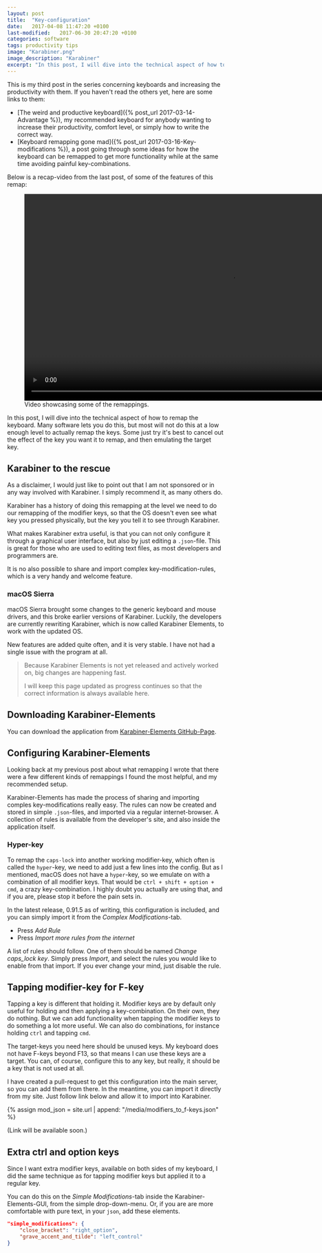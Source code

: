 ```yaml
---
layout: post
title:  "Key-configuration"
date:   2017-04-08 11:47:20 +0100
last-modified:   2017-06-30 20:47:20 +0100
categories: software
tags: productivity tips
image: "Karabiner.png"
image_description: "Karabiner"
excerpt: "In this post, I will dive into the technical aspect of how to remap the keyboard. Many software lets you do this, but most will not do this at a low enough level to actually remap the keys. Some just try it's best to cancel out the effect of the key you want it to remap, and then emulating the target key."
---
```


This is my third post in the series concerning keyboards and increasing the productivity with them. If you haven't read the others yet, here are some links to them:

- [The weird and productive keyboard]({% post_url 2017-03-14-Advantage %}), my recommended keyboard for anybody wanting to increase their productivity, comfort level, or simply how to write the correct way.
- [Keyboard remapping gone mad]({% post_url 2017-03-16-Key-modifications %}), a post going through some ideas for how the keyboard can be remapped to get more functionality while at the same time avoiding painful key-combinations.

Below is a recap-video from the last post, of some of the features of this remap:

<figure>
  <video width="960" controls>
    <source src="/media/karabiner.mp4" type="video/mp4">
    <source src="/media/karabiner.webm" type="video/mp4">
  Your browser does not support the video tag.
  </video>
  <figurecaption>Video showcasing some of the remappings.
  </figurecaption>
</figure>

In this post, I will dive into the technical aspect of how to remap the keyboard. Many software lets you do this, but most will not do this at a low enough level to actually remap the keys. Some just try it's best to cancel out the effect of the key you want it to remap, and then emulating the target key.

## Karabiner to the rescue

As a disclaimer, I would just like to point out that I am not sponsored or in any way involved with Karabiner. I simply recommend it, as many others do.

Karabiner has a history of doing this remapping at the level we need to do our remapping of the modifier keys, so that the OS doesn't even see what key you pressed physically, but the key you tell it to see through Karabiner.

What makes Karabiner extra useful, is that you can not only configure it through a graphical user interface, but also by just editing a `.json`-file. This is great for those who are used to editing text files, as most developers and programmers are.

It is no also possible to share and import complex key-modification-rules, which is a very handy and welcome feature.

### macOS Sierra

macOS Sierra brought some changes to the generic keyboard and mouse drivers, and this broke earlier versions of Karabiner. Luckily, the developers are currently rewriting Karabiner, which is now called Karabiner Elements, to work with the updated OS.

New features are added quite often, and it is very stable. I have not had a single issue with the program at all.

> Because Karabiner Elements is not yet released and actively worked on, big changes are happening fast.
>
> I will keep this page updated as progress continues so that the correct information is always available here.


## Downloading Karabiner-Elements

You can download the application from [Karabiner-Elements GitHub-Page](https://github.com/tekezo/Karabiner-Elements/).

## Configuring Karabiner-Elements

Looking back at my previous post about what remapping I wrote that there were a few different kinds of remappings I found the most helpful, and my recommended setup.

Karabiner-Elements has made the process of sharing and importing comples key-modifications really easy. The rules can now be created and stored in simple `.json`-files, and imported via a regular internet-browser. A collection of rules is available from the developer's site, and also inside the application itself.

### Hyper-key

To remap the `caps-lock` into another working modifier-key, which often is called the `hyper`-key, we need to add just a few lines into the config. But as I mentioned, macOS does not have a `hyper`-key, so we emulate on with a combination of all modifier keys. That would be `ctrl + shift + option + cmd`, a crazy key-combination. I highly doubt you actually are using that, and if you are, please stop it before the pain sets in.

In the latest release, 0.91.5 as of writing, this configuration is included, and you can simply import it from the _Complex Modifications_-tab.

- Press _Add Rule_
- Press _Import more rules from the internet_

A list of rules should follow. One of them should be named _Change caps_lock key_. Simply press _Import_, and select the rules you would like to enable from that import. If you ever change your mind, just disable the rule.

## Tapping modifier-key for F-key

Tapping a key is different that holding it. Modifier keys are by default only useful for holding and then applying a key-combination. On their own, they do nothing. But we can add functionality when tapping the modifier keys to do something a lot more useful. We can also do combinations, for instance holding `ctrl` and tapping `cmd`.

The target-keys you need here should be unused keys. My keyboard does not have F-keys beyond F13, so that means I can use these keys are a target. You can, of course, configure this to any key, but really, it should be a key that is not used at all.

I have created a pull-request to get this configuration into the main server, so you can add them from there. In the meantime, you can import it directly from my site. Just follow link below and allow it to import into Karabiner.

{% assign mod_json = site.url  | append: "/media/modifiers_to_f-keys.json" %}

<!-- <a href="karabiner://karabiner/assets/complex_modifications/import?url={{ mod_json | escape  }}">import-file for Karabiner-Elements</a> -->

(Link will be available soon.)

## Extra ctrl and option keys

Since I want extra modifier keys, available on both sides of my keyboard, I did the same technique as for tapping modifier keys but applied it to a regular key.

You can do this on the _Simple Modifications_-tab inside the Karabiner-Elements-GUI, from the simple drop-down-menu. Or, if you are are more comfortable with pure text, in your `json`, add these elements.

```json
"simple_modifications": {
    "close_bracket": "right_option",
    "grave_accent_and_tilde": "left_control"
}
```
